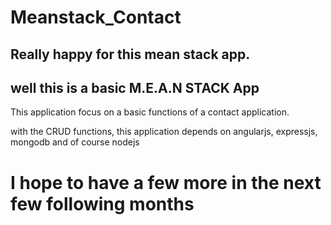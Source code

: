 # Meanstack_Contact

## Really happy for this mean stack app.


## well this is a basic M.E.A.N STACK App 

This application focus on a basic functions of a contact application.

with the CRUD functions, this application depends on angularjs, expressjs, mongodb and of course nodejs

# I hope to have a few more in the next few following months
